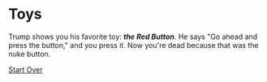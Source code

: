 # Toys

Trump shows you his favorite toy: **_the Red Button_**. He says "Go ahead and press the button," and you press it. Now you're dead because that was the nuke button.

[Start Over](../start/wake-up.md)
